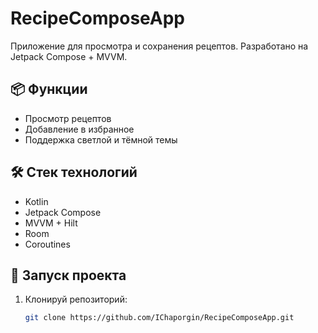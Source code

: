 # RecipeComposeApp

Приложение для просмотра и сохранения рецептов. Разработано на Jetpack Compose + MVVM.

## 📦 Функции
- Просмотр рецептов
- Добавление в избранное
- Поддержка светлой и тёмной темы

## 🛠️ Стек технологий
- Kotlin
- Jetpack Compose
- MVVM + Hilt
- Room
- Coroutines

## 🚀 Запуск проекта
1. Клонируй репозиторий:
   ```bash
   git clone https://github.com/IChaporgin/RecipeComposeApp.git
